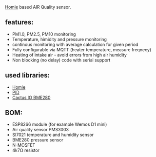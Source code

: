 [Homie](https://github.com/marvinroger/homie) based AIR Quality sensor.

## features:
* PM1.0, PM2.5, PM10 monitoring
* Temperature, himidity and pressure monitoring
* continous monitoring with average calculation for given period
* Fully configurable via MQTT (heater temperature, measure freqnecy)
* Heating of intake air - avoid errors from high air humidity   
* Non blocking (no delay) code with serial support

## used libraries:
* [Homie](https://github.com/marvinroger/homie/)
* [PID](https://github.com/br3ttb/Arduino-PID-Library/)
* [Cactus IO BME280](http://cactus.io/projects/weather/arduino-weather-station-bme280-sensor)

## BOM:
* ESP8266 module (for example Wemos D1 mini)
* Air quality sensor PMS3003
* SI7021 temperature and humidity sensor
* BME280 pressure sensor
* N-MOSFET
* 4k7Ω resistor
